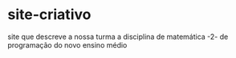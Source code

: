 # site-criativo
site que descreve a nossa turma a disciplina de matemática -2- de programação do novo ensino médio
